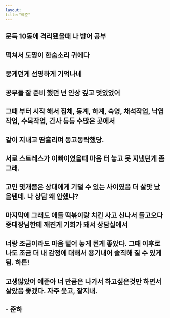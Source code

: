 ```yaml
---
layout: 
title:"예준"
---
```




## 문득 10동에 격리됐을때 나 방어 공부 
## 떡쳐서 도짱이 한숨소리 귀에다 
## 뭉게던게 선명하게 기억나네 
## 공부들 잘 준비 했던 넌 인상 깊고 멋있었어



## 그때 부터 시작 해서 집체, 동계, 하계, 숙영, 채석작업, 낙엽작업, 수목작업, 간사 등등 수많은 곳에서
##  같이 지내고 땀흘리며 동고동락했당.



##  서로 스트레스가 이빠이였을때 마음 터 놓고 못 지냈던게 좀 그래. 
## 고민 몇개쯤은 상대에게 기댈 수 있는 사이였음 더 살맛 났을텐데. 나 상담 왜 안했냐?



## 마지막에 그래도 애들 떡볶이랑 치킨 사고 신나서 들고오다 중대장님한테 깨진게 기회가 돼서 상담실에서
##  너랑 조금이라도 마음 털어 놓게 된게 좋았다. 그때 이후로 나도 조금 더 내 감정에 대해서 용기내어 솔직해 질 수 있게됨. 하튼!

##  
## 고생많았어 예준아  너 만큼은 나가서 하고싶은것만 하면서 살았음 좋겠다. 자주 웃고, 잘지내.

##  

##  - 준하
